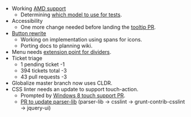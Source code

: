 * Working [AMD support](https://github.com/jquery/jquery-ui/pull/1029)
  * Determining [which model to use for tests](https://github.com/jquery/jquery-ui/pull/1029#issuecomment-30845291).
* Accessibility
  * One more change needed before landing the [tooltip PR](https://github.com/jquery/jquery-ui/pull/1118).
* [Button rewrite](https://github.com/jquery/jquery-ui/pull/1126)
  * Working on implementation using spans for icons.
  * Porting docs to planning wiki.
* Menu needs [extension point for dividers](http://bugs.jqueryui.com/ticket/9701).
* Ticket triage
  * 1 pending ticket -1
  * 394 tickets total -3
  * 43 pull requests -3
* Globalize master branch now uses CLDR.
* CSS linter needs an update to support touch-action.
  * Prompted by [Windows 8 touch support PR](https://github.com/jquery/jquery-ui/pull/1152).
  * [PR to update parser-lib](https://github.com/nzakas/parser-lib/pull/98) (parser-lib -> csslint -> grunt-contrib-csslint -> jquery-ui)
